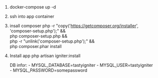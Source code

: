 1. docker-compose up -d

2. ssh into app container

3. insall composer 
    php -r "copy('https://getcomposer.org/installer', 'composer-setup.php');" && \
    php composer-setup.php && \
    php -r "unlink('composer-setup.php');" && \
    php composer.phar install
4. Install app 
    php artisan igniter:install

    DB infor:
        - MYSQL_DATABASE=tastyigniter
        - MYSQL_USER=tastyigniter
        - MYSQL_PASSWORD=somepassword